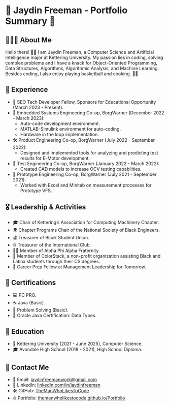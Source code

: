# 🚀 Jaydin Freeman - Portfolio Summary 🚀

## 👨🏾‍💻 About Me
Hello there! 👋🏾 I am Jaydin Freeman, a Computer Science and Artificial Intelligence major at Kettering University. My passion lies in coding, solving complex problems and I have a knack for Object-Oriented Programming, Data Structures, Algorithms, Algorithmic Analysis, and Machine Learning. Besides coding, I also enjoy playing basketball and cooking. 🏀🍳

## 💼 Experience
- 🌟 SEO Tech Developer Fellow, Sponsors for Educational Opportunity (March 2023 - Present).
- 🔧 Embedded Systems Engineering Co-op, BorgWarner (December 2022 - March 2023):
    - Auto-code development environment.
    - MATLAB-Simulink environment for auto-coding.
    - Hardware in the loop implementation.
- 🛠️ Product Engineering Co-op, BorgWarner (July 2022 - September 2022):
    - Designed and implemented tools for analyzing and predicting test results for E-Motor development.
- 📐 Test Engineering Co-op, BorgWarner (January 2022 - March 2022):
    - Created CAD models to increase OCV testing capabilities.
- 🚀 Prototype Engineering Co-op, BorgWarner (July 2021 - September 2021):
    - Worked with Excel and Minitab on measurement processes for Prototype VFS.

## 🎖️ Leadership & Activities
- 🎓 Chair of Kettering’s Association for Computing Machinery Chapter.
- 🌍 Chapter Programs Chair of the National Society of Black Engineers.
- 💰 Treasurer of Black Student Union.
- 🌐 Treasurer of the International Club.
- 🤝🏾 Member of Alpha Phi Alpha Fraternity.
- 🎨 Member of ColorStack, a non-profit organization assisting Black and Latinx students through their CS degrees.
- 🚀 Career Prep Fellow at Management Leadership for Tomorrow.

## 📜 Certifications
- 💻 PC PRO.
- ☕ Java (Basic).
- 🧩 Problem Solving (Basic).
- 📘 Oracle Java Certification: Data Types.

## 📖 Education
- 🏫 Kettering University (2021 - June 2025), Computer Science.
- 🎓 Avondale High School (2018 - 2021), High School Diploma.

## 📧 Contact Me
- 📩 Email: [jaydinfreemanwork@gmail.com](mailto:jaydinfreemanwork@gmail.com)
- 💼 LinkedIn: [linkedin.com/in/jaydinfreeman](https://linkedin.com/in/jaydinfreeman)
- 🛠️ GitHub: [TheManWhoLikesToCode](https://github.com/TheManWhoLikesToCode)
- 🌐 Portfolio: [themanwholikestocode.github.io/Portfolio](https://themanwholikestocode.github.io/Portfolio/)
